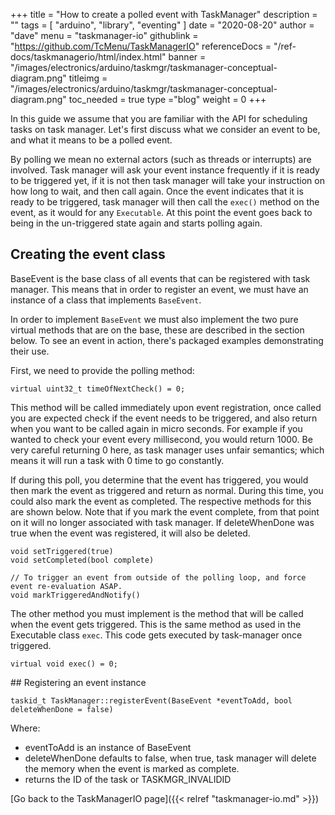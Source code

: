 +++
title = "How to create a polled event with TaskManager"
description = ""
tags = [ "arduino", "library", "eventing" ]
date = "2020-08-20"
author =  "dave"
menu = "taskmanager-io"
githublink = "https://github.com/TcMenu/TaskManagerIO"
referenceDocs = "/ref-docs/taskmanagerio/html/index.html"
banner = "/images/electronics/arduino/taskmgr/taskmanager-conceptual-diagram.png"
titleimg = "/images/electronics/arduino/taskmgr/taskmanager-conceptual-diagram.png"
toc_needed = true 
type ="blog"
weight = 0
+++

In this guide we assume that you are familiar with the API for scheduling tasks on task manager. Let's first discuss what we consider an event to be, and what it means to be a polled event.

By polling we mean no external actors (such as threads or interrupts) are involved. Task manager will ask your event instance frequently if it is ready to be triggered yet, if it is not then task manager will take your instruction on how long to wait, and then call again. Once the event indicates that it is ready to be triggered, task manager will then call the `exec()` method on the event, as it would for any `Executable`. At this point the event goes back to being in the un-triggered state again and starts polling again.

## Creating the event class

BaseEvent is the base class of all events that can be registered with task manager. This means that in order to register an event, we must have an instance of a class that implements `BaseEvent`.

In order to implement `BaseEvent` we must also implement the two pure virtual methods that are on the base, these are described in the section below. To see an event in action, there's packaged examples demonstrating their use.

First, we need to provide the polling method:

    virtual uint32_t timeOfNextCheck() = 0;

This method will be called immediately upon event registration, once called you are expected check if the event needs to be triggered, and also return when you want to be called again in micro seconds. For example if you wanted to check your event every millisecond, you would return 1000. Be very careful returning 0 here, as task manager uses unfair semantics; which means it will run a task with 0 time to go constantly. 

If during this poll, you determine that the event has triggered, you would then mark the event as triggered and return as normal. During this time, you could also mark the event as completed. The respective methods for this are shown below. Note that if you mark the event complete, from that point on it will no longer associated with task manager. If deleteWhenDone was true when the event was registered, it will also be deleted. 

    void setTriggered(true) 
    void setCompleted(bool complete)
    
    // To trigger an event from outside of the polling loop, and force event re-evaluation ASAP.
    void markTriggeredAndNotify()


The other method you must implement is the method that will be called when the event gets triggered. This is the same method as used in the Executable class `exec`. This code gets executed by task-manager once triggered. 

    virtual void exec() = 0;

## Registering an event instance

    taskid_t TaskManager::registerEvent(BaseEvent *eventToAdd, bool deleteWhenDone = false)
 
Where:

* eventToAdd is an instance of BaseEvent
* deleteWhenDone defaults to false, when true, task manager will delete the memory when the event is marked as complete.
* returns the ID of the task or TASKMGR_INVALIDID

[Go back to the TaskManagerIO page]({{< relref "taskmanager-io.md" >}})
